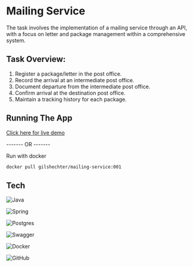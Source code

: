 
# Mailing Service

The task involves the implementation of a mailing service through an API, with a focus on letter and package management within a comprehensive system.

## Task Overview:

1. Register a package/letter in the post office.
2. Record the arrival at an intermediate post office.
3. Document departure from the intermediate post office.
4. Confirm arrival at the destination post office.
5. Maintain a tracking history for each package.

## Running The App

[Click here for live demo](https://mailing-service.runmydocker-app.com/swagger-ui.html#/)

------- OR -------

Run with docker
```bash
docker pull gilshechter/mailing-service:001
```




## Tech

![Java](https://img.shields.io/badge/java-%23ED8B00.svg?style=for-the-badge&logo=openjdk&logoColor=white)

![Spring](https://img.shields.io/badge/spring-%236DB33F.svg?style=for-the-badge&logo=spring&logoColor=white) 

![Postgres](https://img.shields.io/badge/postgres-%23316192.svg?style=for-the-badge&logo=postgresql&logoColor=white)

![Swagger](https://img.shields.io/badge/-Swagger-%23Clojure?style=for-the-badge&logo=swagger&logoColor=white)

 ![Docker](https://img.shields.io/badge/docker-%230db7ed.svg?style=for-the-badge&logo=docker&logoColor=white)

![GitHub](https://img.shields.io/badge/github-%23121011.svg?style=for-the-badge&logo=github&logoColor=white)

